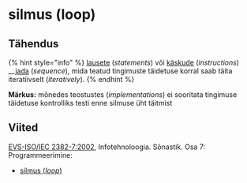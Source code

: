 # silmus \(loop\)

## Tähendus

{% hint style="info" %}
[lausete](lause-statement.md) \(_statements_\) või [käskude](kaesk-instruction.md) \(_instructions_\)  __[jada](jada-sequence.md) \(_sequence_\)_,_ mida teatud tingimuste täidetuse korral saab täita  iteratiivselt \(_iteratively_\).
{% endhint %}

**Märkus:** mõnedes teostustes \(_implementations_\) ei sooritata tingimuse täidetuse kontrolliks testi enne silmuse üht täitmist

## Viited

[EVS-ISO/IEC 2382-7:2002](https://www.evs.ee/et/evs-iso-iec-2382-7-2002), Infotehnoloogia. Sõnastik. Osa 7: Programmeerimine:

* [silmus \(_loop_\)](http://www.eki.ee/dict/its/index.cgi?Q=D0BDBF44-6C03-1014-88DC-FC5F0DBED45A&F=GUID&C01=1&C02=0&C10=1)


